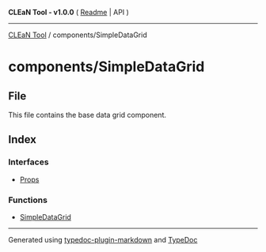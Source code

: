 **CLEaN Tool - v1.0.0** ( [Readme](../../README.md) \| API )

***

[CLEaN Tool](../../modules.md) / components/SimpleDataGrid

# components/SimpleDataGrid

## File

This file contains the base data grid component.

## Index

### Interfaces

- [Props](interfaces/Props.md)

### Functions

- [SimpleDataGrid](functions/SimpleDataGrid.md)

***

Generated using [typedoc-plugin-markdown](https://www.npmjs.com/package/typedoc-plugin-markdown) and [TypeDoc](https://typedoc.org/)
